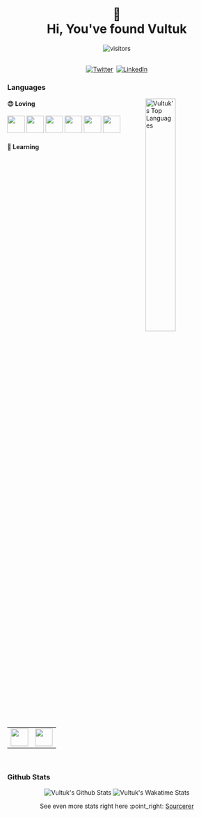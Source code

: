 <p>
  <h1 align="center"><b>👋<br />Hi, You've found Vultuk</b></h1>
</p>

<p align="center">
    <img align="center" alt="visitors" src="https://gpvc.arturio.dev/vultuk" />
</p>

<p align="center">
<br>
<a href="https://twitter.com/vultuk"><img src="https://img.shields.io/badge/twitter-%2300ACEE.svg?&style=for-the-badge&logo=twitter&logoColor=white" alt="Twitter" /></a>&nbsp;
<a href="https://www.linkedin.com/in/simon-skinner"><img src="https://img.shields.io/badge/linkedin-%230077B5.svg?&style=for-the-badge&logo=linkedin&logoColor=white" alt="LinkedIn" /></a>
</p>

### Languages

<img align="right" src="https://github-readme-stats.vercel.app/api/top-langs/?username=vultuk&count_private=true&show_icons=true&theme=vue" width="37%" alt="Vultuk's Top Languages">

#### :heart_eyes: Loving

<code><img src="https://cdn.jsdelivr.net/npm/programming-languages-logos/src/javascript/javascript.png" height="40"></code>
<code><img src="https://cdn.jsdelivr.net/npm/programming-languages-logos/src/typescript/typescript.png" height="40"></code>
<code><img src="https://cdn.jsdelivr.net/npm/programming-languages-logos/src/html/html.png" height="40"></code>
<code><img src="https://cdn.jsdelivr.net/npm/programming-languages-logos/src/css/css.png" height="40"></code>
<code><img src="https://cdn.jsdelivr.net/npm/programming-languages-logos/src/php/php.png" height="40"></code>
<code><img src="https://cdn.jsdelivr.net/npm/programming-languages-logos/src/python/python.png" height="40"></code>

#### :thinking: Learning

|                                                                                                      |                                                                                                        |
| ---------------------------------------------------------------------------------------------------- | ------------------------------------------------------------------------------------------------------ |
| <img src="https://cdn.jsdelivr.net/npm/programming-languages-logos/src/swift/swift.png" height="40"> | <img src="https://cdn.jsdelivr.net/npm/programming-languages-logos/src/kotlin/kotlin.png" height="40"> |

<br style="clear: both;">

### Github Stats

<p align="center">
  <img src="https://github-readme-stats.vercel.app/api?username=vultuk&count_private=true&show_icons=true&theme=vue" alt="Vultuk's Github Stats">

  <img src="https://github-readme-stats.vercel.app/api/wakatime?username=@vultuk&count_private=true&show_icons=true&theme=vue" alt="Vultuk's Wakatime Stats">

</p>

<p align="center">
  See even more stats right here :point_right: <a href="https://sourcerer.io/vultuk">Sourcerer</a>
</p>
